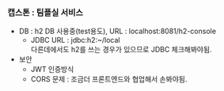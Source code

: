 ### 캡스톤 : 팀플실 서비스

- DB : h2 DB 사용중(test용도), URL : localhost:8081/h2-console  
  - JDBC URL : jdbc:h2:~/local  
  다른데에서도 h2를 쓰는 경우가 있으므로 JDBC 체크해봐야됨.
- 보안
  - JWT 인증방식
  - CORS 문제 : 조금더 프론트엔드와 협업해서 손봐야됨.